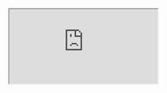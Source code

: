 <section id="about">
    <div class="container">
        <div class="row">
            <div class="embed-responsive embed-responsive-1by1">
        <iframe class="embed-responsive-item" src="https://docs.google.com/forms/d/e/1FAIpQLSegpV8CsnAfScN3GSuKB8tU65vRe9sYwdcKtfR0fycdKmlvRg/viewform?embedded=true">Loading…</iframe>
            </div>
        </div>
    </div>
</section>